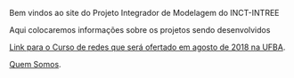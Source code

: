 Bem vindos ao site do Projeto Integrador de Modelagem do INCT-INTREE

Aqui colocaremos informações sobre os projetos sendo desenvolvidos

[Link para o Curso de redes que será ofertado em agosto de 2018 na UFBA](./docs/curso-redes2018.html).


[Quem Somos](./docs/membros.html).
